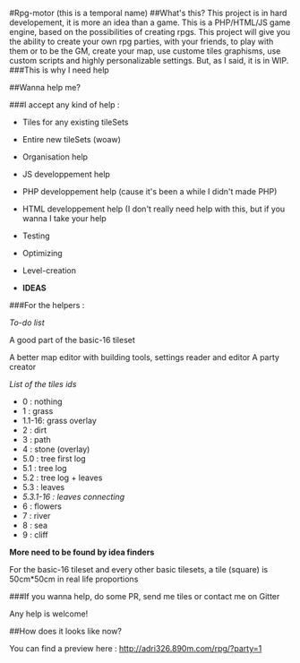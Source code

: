 #Rpg-motor
(this is a temporal name)
##What's this?
This project is in hard developement, it is more an idea than a game. This is a PHP/HTML/JS game engine, based on the possibilities of creating rpgs.
This project will give you the ability to create your own rpg parties, with your friends, to play with them or to be the GM, create your map, use custome tiles graphisms, use custom scripts and highly personalizable settings.
But, as I said, it is in WIP.
###This is why I need help

##Wanna help me?

###I accept any kind of help :
* Tiles for any existing tileSets
* Entire new tileSets (woaw)
* Organisation help
* JS developpement help
* PHP developpement help (cause it's been a while I didn't made PHP)
* HTML developpement help (I don't really need help with this, but if you wanna I take your help
* Testing
* Optimizing
* Level-creation

* **IDEAS**

###For the helpers :

*To-do list*

A good part of the basic-16 tileset

A better map editor with building tools, settings reader and editor
A party creator

*List of the tiles ids*

* 0 : nothing
* 1 : grass
* 1.1-16: grass overlay
* 2 : dirt
* 3 : path
* 4 : stone (overlay)
* 5.0 : tree first log
* 5.1 : tree log
* 5.2 : tree log + leaves
* 5.3 : leaves
* *5.3.1-16 : leaves connecting*
* 6 : flowers
* 7 : river
* 8 : sea
* 9 : cliff

**More need to be found by idea finders**

For the basic-16 tileset and every other basic tilesets, a tile (square) is 50cm*50cm in real life proportions


###If you wanna help, do some PR, send me tiles or contact me on Gitter

Any help is welcome!

##How does it looks like now?

You can find a preview here : http://adri326.890m.com/rpg/?party=1

